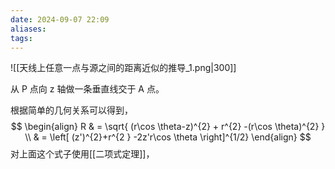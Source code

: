 ```yaml
---
date: 2024-09-07 22:09
aliases: 
tags: 
---
```

![[天线上任意一点与源之间的距离近似的推导_1.png|300]]

从 P 点向 z 轴做一条垂直线交于 A 点。

根据简单的几何关系可以得到，
$$
\begin{align}
R &  = \sqrt{ (r\cos \theta-z)^{2} + r^{2} -(r\cos \theta)^{2} } \\
 & = \left[ (z')^{2}+r^{2 } -2z'r\cos \theta \right]^{1/2} 
\end{align}
$$
对上面这个式子使用[[二项式定理]]，
